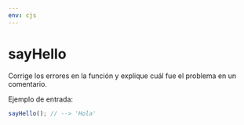 ```yaml
---
env: cjs
---
```


# sayHello

Corrige los errores en la función y explique cuál fue el problema en un
comentario.

Ejemplo de entrada:

```javascript
sayHello(); // --> 'Hola'
```
